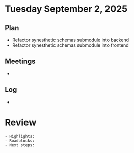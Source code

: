 # Tuesday September 2, 2025

## Plan
- Refactor synesthetic schemas submodule into backend
- Refactor synesthetic schemas submodule into frontend

## Meetings
-

## Log
-

# Review
    - Highlights:
    - Roadblocks:
    - Next steps: